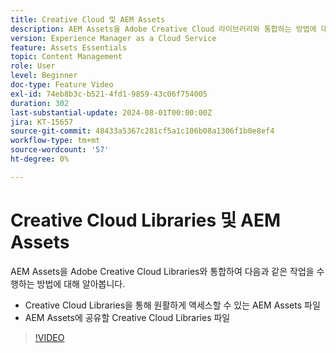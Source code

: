 ```yaml
---
title: Creative Cloud 및 AEM Assets
description: AEM Assets을 Adobe Creative Cloud 라이브러리와 통합하는 방법에 대해 알아봅니다.
version: Experience Manager as a Cloud Service
feature: Assets Essentials
topic: Content Management
role: User
level: Beginner
doc-type: Feature Video
exl-id: 74eb8b3c-b521-4fd1-9859-43c06f754005
duration: 302
last-substantial-update: 2024-08-01T00:00:00Z
jira: KT-15657
source-git-commit: 48433a5367c281cf5a1c106b08a1306f1b0e8ef4
workflow-type: tm+mt
source-wordcount: '57'
ht-degree: 0%

---
```



# Creative Cloud Libraries 및 AEM Assets

AEM Assets을 Adobe Creative Cloud Libraries와 통합하여 다음과 같은 작업을 수행하는 방법에 대해 알아봅니다.

+ Creative Cloud Libraries을 통해 원활하게 액세스할 수 있는 AEM Assets 파일
+ AEM Assets에 공유할 Creative Cloud Libraries 파일

>[!VIDEO](https://video.tv.adobe.com/v/3432401?quality=12&learn=on)
